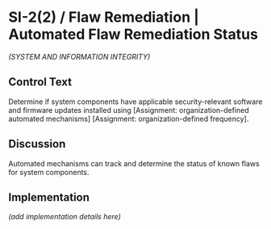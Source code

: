 # SI-2(2) / Flaw Remediation | Automated Flaw Remediation Status

_(SYSTEM AND INFORMATION INTEGRITY)_

## Control Text

Determine if system components have applicable security-relevant software and firmware updates installed using [Assignment: organization-defined automated mechanisms]
                  [Assignment: organization-defined frequency].

## Discussion

Automated mechanisms can track and determine the status of known flaws for system components.

## Implementation

_(add implementation details here)_